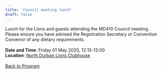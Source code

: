 ```yaml
---
title: 'Council meeting lunch'
draft: false
---
```


Lunch for the Lions and guests attending the MD410 Council meeting. Please ensure you have advised the Registration Secretary or Convention Convenor of any dietary requirements.
\
\
**Date and Time**: Friday 01 May 2020, 12:15-13:00 \
**Location**: [North Durban Lions Clubhouse](/venue/#north-durban-lions-club)
\
\
[Back to Program](/program)
